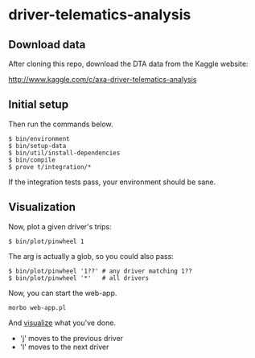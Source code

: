 # driver-telematics-analysis

## Download data

After cloning this repo, download the DTA data from the Kaggle website:

http://www.kaggle.com/c/axa-driver-telematics-analysis

## Initial setup

Then run the commands below.

```
$ bin/environment
$ bin/setup-data
$ bin/util/install-dependencies
$ bin/compile
$ prove t/integration/*
```

If the integration tests pass, your environment should be sane.

## Visualization

Now, plot a given driver's trips:

```
$ bin/plot/pinwheel 1
```

The arg is actually a glob, so you could also pass:

```
$ bin/plot/pinwheel '1??' # any driver matching 1??
$ bin/plot/pinwheel '*'   # all drivers
```

Now, you can start the web-app.

```
morbo web-app.pl
```

And [visualize](http://127.0.0.1/driver/1/pin-wheel) what you've done.

* 'j' moves to the previous driver
* 'l' moves to the next driver

